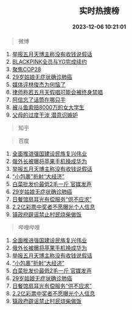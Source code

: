 <div align="center"><h2>实时热搜榜</h2><h4>2023-12-06 10:21:01</h4></div>

> 微博  

1. [举报五月天博主称没有收钱说假话](https://s.weibo.com/weibo?q=%23%E4%B8%BE%E6%8A%A5%E4%BA%94%E6%9C%88%E5%A4%A9%E5%8D%9A%E4%B8%BB%E7%A7%B0%E6%B2%A1%E6%9C%89%E6%94%B6%E9%92%B1%E8%AF%B4%E5%81%87%E8%AF%9D%23&t=31&band_rank=1&Refer=top)<br />
2. [BLACKPINK全员与YG完成续约](https://s.weibo.com/weibo?q=%23BLACKPINK%E5%85%A8%E5%91%98%E4%B8%8EYG%E5%AE%8C%E6%88%90%E7%BB%AD%E7%BA%A6%23&t=31&band_rank=2&Refer=top)<br />
3. [聚焦COP28](https://s.weibo.com/weibo?q=%23%E8%81%9A%E7%84%A6COP28%23&t=31&band_rank=3&Refer=top)<br />
4. [29岁姑娘无症状确诊肺癌](https://s.weibo.com/weibo?q=%2329%E5%B2%81%E5%A7%91%E5%A8%98%E6%97%A0%E7%97%87%E7%8A%B6%E7%A1%AE%E8%AF%8A%E8%82%BA%E7%99%8C%23&t=31&band_rank=4&Refer=top)<br />
5. [媒体评林俊杰为何恼了](https://s.weibo.com/weibo?q=%23%E5%AA%92%E4%BD%93%E8%AF%84%E6%9E%97%E4%BF%8A%E6%9D%B0%E4%B8%BA%E4%BD%95%E6%81%BC%E4%BA%86%23&t=31&band_rank=5&Refer=top)<br />
6. [律师称若五月天假唱可能会被终身禁唱](https://s.weibo.com/weibo?q=%23%E5%BE%8B%E5%B8%88%E7%A7%B0%E8%8B%A5%E4%BA%94%E6%9C%88%E5%A4%A9%E5%81%87%E5%94%B1%E5%8F%AF%E8%83%BD%E4%BC%9A%E8%A2%AB%E7%BB%88%E8%BA%AB%E7%A6%81%E5%94%B1%23&t=31&band_rank=6&Refer=top)<br />
7. [阿信忘了话筒在哪只手](https://s.weibo.com/weibo?q=%E9%98%BF%E4%BF%A1%E5%BF%98%E4%BA%86%E8%AF%9D%E7%AD%92%E5%9C%A8%E5%93%AA%E5%8F%AA%E6%89%8B&t=31&band_rank=7&Refer=top)<br />
8. [被斗鱼索赔8000万的女大学生](https://s.weibo.com/weibo?q=%23%E8%A2%AB%E6%96%97%E9%B1%BC%E7%B4%A2%E8%B5%948000%E4%B8%87%E7%9A%84%E5%A5%B3%E5%A4%A7%E5%AD%A6%E7%94%9F%23&t=31&band_rank=8&Refer=top)<br />
9. [父母的过度干涉 潜意识嫉妒](https://s.weibo.com/weibo?q=%E7%88%B6%E6%AF%8D%E7%9A%84%E8%BF%87%E5%BA%A6%E5%B9%B2%E6%B6%89%20%E6%BD%9C%E6%84%8F%E8%AF%86%E5%AB%89%E5%A6%92&t=31&band_rank=9&Refer=top)<br />

> 知乎  


> 百度  

1. [全面推进强国建设民族复兴伟业](https://www.baidu.com/s?wd=%E5%85%A8%E9%9D%A2%E6%8E%A8%E8%BF%9B%E5%BC%BA%E5%9B%BD%E5%BB%BA%E8%AE%BE%E6%B0%91%E6%97%8F%E5%A4%8D%E5%85%B4%E4%BC%9F%E4%B8%9A&sa=fyb_news&rsv_dl=fyb_news)<br />
2. [俄外长被曝将苹果手机换成华为](https://www.baidu.com/s?wd=%E4%BF%84%E5%A4%96%E9%95%BF%E8%A2%AB%E6%9B%9D%E5%B0%86%E8%8B%B9%E6%9E%9C%E6%89%8B%E6%9C%BA%E6%8D%A2%E6%88%90%E5%8D%8E%E4%B8%BA&sa=fyb_news&rsv_dl=fyb_news)<br />
3. [举报五月天博主称没有收钱说假话](https://www.baidu.com/s?wd=%E4%B8%BE%E6%8A%A5%E4%BA%94%E6%9C%88%E5%A4%A9%E5%8D%9A%E4%B8%BB%E7%A7%B0%E6%B2%A1%E6%9C%89%E6%94%B6%E9%92%B1%E8%AF%B4%E5%81%87%E8%AF%9D&sa=fyb_news&rsv_dl=fyb_news)<br />
4. [“小包裹”折射“大经济”](https://www.baidu.com/s?wd=%E2%80%9C%E5%B0%8F%E5%8C%85%E8%A3%B9%E2%80%9D%E6%8A%98%E5%B0%84%E2%80%9C%E5%A4%A7%E7%BB%8F%E6%B5%8E%E2%80%9D&sa=fyb_news&rsv_dl=fyb_news)<br />
5. [白菜批发价最低2毛一斤 官媒发声](https://www.baidu.com/s?wd=%E7%99%BD%E8%8F%9C%E6%89%B9%E5%8F%91%E4%BB%B7%E6%9C%80%E4%BD%8E2%E6%AF%9B%E4%B8%80%E6%96%A4+%E5%AE%98%E5%AA%92%E5%8F%91%E5%A3%B0&sa=fyb_news&rsv_dl=fyb_news)<br />
6. [29岁姑娘无症状确诊肺癌](https://www.baidu.com/s?wd=29%E5%B2%81%E5%A7%91%E5%A8%98%E6%97%A0%E7%97%87%E7%8A%B6%E7%A1%AE%E8%AF%8A%E8%82%BA%E7%99%8C&sa=fyb_news&rsv_dl=fyb_news)<br />
7. [日餐馆扇耳光有偿服务“供不应求”](https://www.baidu.com/s?wd=%E6%97%A5%E9%A4%90%E9%A6%86%E6%89%87%E8%80%B3%E5%85%89%E6%9C%89%E5%81%BF%E6%9C%8D%E5%8A%A1%E2%80%9C%E4%BE%9B%E4%B8%8D%E5%BA%94%E6%B1%82%E2%80%9D&sa=fyb_news&rsv_dl=fyb_news)<br />
8. [2.2亿彩票中奖者不愿曝光个人信息](https://www.baidu.com/s?wd=2.2%E4%BA%BF%E5%BD%A9%E7%A5%A8%E4%B8%AD%E5%A5%96%E8%80%85%E4%B8%8D%E6%84%BF%E6%9B%9D%E5%85%89%E4%B8%AA%E4%BA%BA%E4%BF%A1%E6%81%AF&sa=fyb_news&rsv_dl=fyb_news)<br />
9. [镇政府辟谣禁止村民烧柴做饭](https://www.baidu.com/s?wd=%E9%95%87%E6%94%BF%E5%BA%9C%E8%BE%9F%E8%B0%A3%E7%A6%81%E6%AD%A2%E6%9D%91%E6%B0%91%E7%83%A7%E6%9F%B4%E5%81%9A%E9%A5%AD&sa=fyb_news&rsv_dl=fyb_news)<br />

> 哔哩哔哩  

1. [全面推进强国建设民族复兴伟业](https://www.baidu.com/s?wd=%E5%85%A8%E9%9D%A2%E6%8E%A8%E8%BF%9B%E5%BC%BA%E5%9B%BD%E5%BB%BA%E8%AE%BE%E6%B0%91%E6%97%8F%E5%A4%8D%E5%85%B4%E4%BC%9F%E4%B8%9A&sa=fyb_news&rsv_dl=fyb_news)<br />
2. [俄外长被曝将苹果手机换成华为](https://www.baidu.com/s?wd=%E4%BF%84%E5%A4%96%E9%95%BF%E8%A2%AB%E6%9B%9D%E5%B0%86%E8%8B%B9%E6%9E%9C%E6%89%8B%E6%9C%BA%E6%8D%A2%E6%88%90%E5%8D%8E%E4%B8%BA&sa=fyb_news&rsv_dl=fyb_news)<br />
3. [举报五月天博主称没有收钱说假话](https://www.baidu.com/s?wd=%E4%B8%BE%E6%8A%A5%E4%BA%94%E6%9C%88%E5%A4%A9%E5%8D%9A%E4%B8%BB%E7%A7%B0%E6%B2%A1%E6%9C%89%E6%94%B6%E9%92%B1%E8%AF%B4%E5%81%87%E8%AF%9D&sa=fyb_news&rsv_dl=fyb_news)<br />
4. [“小包裹”折射“大经济”](https://www.baidu.com/s?wd=%E2%80%9C%E5%B0%8F%E5%8C%85%E8%A3%B9%E2%80%9D%E6%8A%98%E5%B0%84%E2%80%9C%E5%A4%A7%E7%BB%8F%E6%B5%8E%E2%80%9D&sa=fyb_news&rsv_dl=fyb_news)<br />
5. [白菜批发价最低2毛一斤 官媒发声](https://www.baidu.com/s?wd=%E7%99%BD%E8%8F%9C%E6%89%B9%E5%8F%91%E4%BB%B7%E6%9C%80%E4%BD%8E2%E6%AF%9B%E4%B8%80%E6%96%A4+%E5%AE%98%E5%AA%92%E5%8F%91%E5%A3%B0&sa=fyb_news&rsv_dl=fyb_news)<br />
6. [29岁姑娘无症状确诊肺癌](https://www.baidu.com/s?wd=29%E5%B2%81%E5%A7%91%E5%A8%98%E6%97%A0%E7%97%87%E7%8A%B6%E7%A1%AE%E8%AF%8A%E8%82%BA%E7%99%8C&sa=fyb_news&rsv_dl=fyb_news)<br />
7. [日餐馆扇耳光有偿服务“供不应求”](https://www.baidu.com/s?wd=%E6%97%A5%E9%A4%90%E9%A6%86%E6%89%87%E8%80%B3%E5%85%89%E6%9C%89%E5%81%BF%E6%9C%8D%E5%8A%A1%E2%80%9C%E4%BE%9B%E4%B8%8D%E5%BA%94%E6%B1%82%E2%80%9D&sa=fyb_news&rsv_dl=fyb_news)<br />
8. [2.2亿彩票中奖者不愿曝光个人信息](https://www.baidu.com/s?wd=2.2%E4%BA%BF%E5%BD%A9%E7%A5%A8%E4%B8%AD%E5%A5%96%E8%80%85%E4%B8%8D%E6%84%BF%E6%9B%9D%E5%85%89%E4%B8%AA%E4%BA%BA%E4%BF%A1%E6%81%AF&sa=fyb_news&rsv_dl=fyb_news)<br />
9. [镇政府辟谣禁止村民烧柴做饭](https://www.baidu.com/s?wd=%E9%95%87%E6%94%BF%E5%BA%9C%E8%BE%9F%E8%B0%A3%E7%A6%81%E6%AD%A2%E6%9D%91%E6%B0%91%E7%83%A7%E6%9F%B4%E5%81%9A%E9%A5%AD&sa=fyb_news&rsv_dl=fyb_news)<br />
